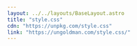 ```yaml
---
layout: ../../layouts/BaseLayout.astro
title: "style.css"
cdn: "https://unpkg.com/style.css"
link: "https://ungoldman.com/style.css/"
---
```

